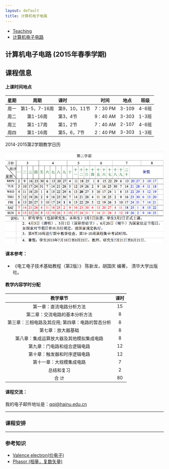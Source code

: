 ```yaml
---
layout: default
title: 计算机电子电路
---
```


<ul class="breadcrumb">
<li><a href="/teaching/">Teaching</a> <span class="divider"></span></li>
<li><a href="/teaching/Electronics/">计算机电子电路</a> <span class="divider"></span></li> 
</ul>

## 计算机电子电路 (2015年春季学期)

## 课程信息

#### 上课时间地点

| 星期   | 周期  | 课时|时间| 地点| 班级 |
|:---------:|:-------:|:---------|:--------:|:--------:|:--------:|
|周一 | 	第1-5，7-16周|第9，10，11节  | 7：30 PM  | 3-109   | 4-6班 |
|周二 | 	第1-16周		|第3，4节  | 9：40 AM  | 3-303   |1-3班 |
|周三 | 	第1-17周		|第1，2节  | 7：40 AM  | 2-107   |4-6班 |
|周四 | 	第1-16周		|第5，6，7节  | 2：40 PM  | 3-303   |1-3班 |

2014-2015第2学期教学日历

![2014-2015第2学期教学日历](images/agenda_2014-2015_2.png)



#### 课本参考：

* 《电工电子技术基础教程（第2版）》 陈新龙，胡国庆 编著， 清华大学出版社。

#### 教学内容学时分配

|教学章节|课时|
|:------:|:------:|
|第一章：直流电路分析方法	| 15|
|第二章：交流电路的基本分析方法	| 8| 
| 第三章：三相电路及其应用; 第四章：电路的暂态分析| 8 | 
| 第七章：放大器基础| 	8| 
| 第八章：集成运算放大器及其他模拟集成电路| 	8| 
| 第九章：门电路和组合逻辑电路 | 	12| 
| 第十章：触发器和时序逻辑电路	| 12| 
| 第十一章：大规模集成电路	| 7| 
| 总结和复习	| 2| 
| 合    计	|  80| 



#### 课程交流：
我的电子邮件地址是：qqi@hainu.edu.cn

------

### 课程安排

------

### 参考知识

* [Valence electron(价电子)](http://en.wikipedia.org/wiki/Valence_electron)
* [Phasor (相量，复数矢量)](http://en.wikipedia.org/wiki/Phasor)